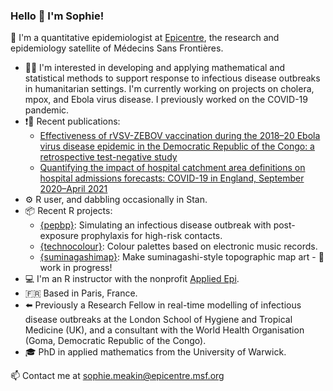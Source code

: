 ### Hello 👋 I'm Sophie!

🌟 I'm a quantitative epidemiologist at [Epicentre](https://epicentre.msf.org/en), the research and epidemiology satellite of Médecins Sans Frontières.

* 👩‍💻 I'm interested in developing and applying mathematical and statistical methods to support response to infectious disease outbreaks in humanitarian settings. I'm currently working on projects on cholera, mpox, and Ebola virus disease. I previously worked on the COVID-19 pandemic.
* ❗📄 Recent publications:
    * [Effectiveness of rVSV-ZEBOV vaccination during the 2018–20 Ebola virus disease epidemic in the Democratic Republic of the Congo: a retrospective test-negative study](https://www.thelancet.com/journals/laninf/article/PIIS1473-3099(24)00419-5/fulltext)
    * [Quantifying the impact of hospital catchment area definitions on hospital admissions forecasts: COVID-19 in England, September 2020–April 2021](https://doi.org/10.1186/s12916-024-03369-0)
* ⚙️ R user, and dabbling occasionally in Stan.
* 📦 Recent R projects:
    * [{pepbp}](https://sophiemeakin.github.io/pepbp/): Simulating an infectious disease outbreak with post-exposure prophylaxis for high-risk contacts.
    * [{technocolour}](https://sophiemeakin.github.io/technocolour/): Colour palettes based on electronic music records.
    * [{suminagashimap}](https://github.com/sophiemeakin/suminagashimap): Make suminagashi-style topographic map art - 🚧 work in progress!
* 💻 I'm an R instructor with the nonprofit [Applied Epi](https://appliedepi.org/).
* 🇫🇷 Based in Paris, France.
* ⬅️ Previously a Research Fellow in real-time modelling of infectious disease outbreaks at the London School of Hygiene and Tropical Medicine (UK), and a consultant with the World Health Organisation (Goma, Democratic Republic of the Congo).
* 🎓 PhD in applied mathematics from the University of Warwick.

📫 Contact me at sophie.meakin@epicentre.msf.org
